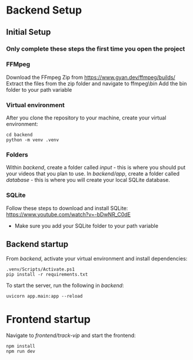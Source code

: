 # Backend Setup

## Initial Setup
### Only complete these steps the first time you open the project

### FFMpeg
Download the FFmpeg Zip from https://www.gyan.dev/ffmpeg/builds/
Extract the files from the zip folder and navigate to ffmpeg\bin
Add the bin folder to your path variable

### Virtual environment
After you clone the repository to your machine, create your virtual environment:
```shell
cd backend
python -m venv .venv
```

### Folders
Within *backend*, create a folder called *input* - this is where you should put your videos that you plan to use.
In *backend/app*, create a folder called *database* - this is where you will create your local SQLite database.

### SQLite
Follow these steps to download and install SQLite: https://www.youtube.com/watch?v=-bDwNR_C0dE
- Make sure you add your SQLite folder to your path variable

## Backend startup
From *backend*, activate your virtual environment and install dependencies:

```shell
.venv/Scripts/Activate.ps1
pip install -r requirements.txt
```

To start the server, run the following in *backend*:
```shell
uvicorn app.main:app --reload
```

# Frontend startup
Navigate to *frontend/track-vip* and start the frontend:

```shell
npm install
npm run dev
```

